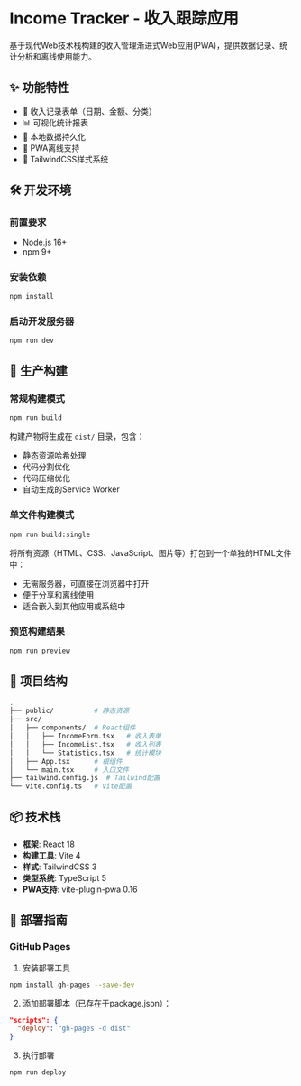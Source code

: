 # Income Tracker - 收入跟踪应用

基于现代Web技术栈构建的收入管理渐进式Web应用(PWA)，提供数据记录、统计分析和离线使用能力。

## ✨ 功能特性
- 📝 收入记录表单（日期、金额、分类）
- 📊 可视化统计报表
- 🔄 本地数据持久化
- 📲 PWA离线支持
- 🎨 TailwindCSS样式系统

## 🛠️ 开发环境

### 前置要求
- Node.js 16+ 
- npm 9+

### 安装依赖
```bash
npm install
```

### 启动开发服务器
```bash
npm run dev
```

## 🚀 生产构建

### 常规构建模式
```bash
npm run build
```
构建产物将生成在 `dist/` 目录，包含：
- 静态资源哈希处理
- 代码分割优化
- 代码压缩优化
- 自动生成的Service Worker

### 单文件构建模式
```bash
npm run build:single
```
将所有资源（HTML、CSS、JavaScript、图片等）打包到一个单独的HTML文件中：
- 无需服务器，可直接在浏览器中打开
- 便于分享和离线使用
- 适合嵌入到其他应用或系统中

### 预览构建结果
```bash
npm run preview
```

## 🚧 项目结构
```bash
.
├── public/          # 静态资源
├── src/
│   ├── components/  # React组件
│   │   ├── IncomeForm.tsx   # 收入表单
│   │   ├── IncomeList.tsx   # 收入列表 
│   │   └── Statistics.tsx   # 统计模块
│   ├── App.tsx      # 根组件
│   └── main.tsx     # 入口文件
├── tailwind.config.js  # Tailwind配置
└── vite.config.ts   # Vite配置
```

## 📦 技术栈
- **框架**: React 18
- **构建工具**: Vite 4
- **样式**: TailwindCSS 3
- **类型系统**: TypeScript 5
- **PWA支持**: vite-plugin-pwa 0.16

## 🔧 部署指南
### GitHub Pages
1. 安装部署工具
```bash
npm install gh-pages --save-dev
```

2. 添加部署脚本（已存在于package.json）：
```json
"scripts": {
  "deploy": "gh-pages -d dist"
}
```

3. 执行部署
```bash
npm run deploy
```